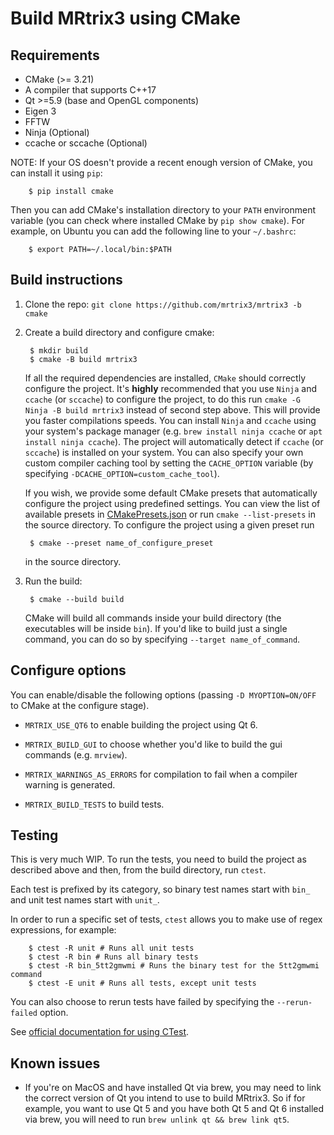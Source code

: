 # Build MRtrix3 using CMake

## Requirements
- CMake (>= 3.21)
- A compiler that supports C++17
- Qt >=5.9 (base and OpenGL components)
- Eigen 3
- FFTW
- Ninja (Optional)
- ccache or sccache (Optional)

NOTE: If your OS doesn't provide a recent enough version of CMake, you can install it using `pip`:

        $ pip install cmake

Then you can add CMake's installation directory to your `PATH` environment variable (you can check where installed
CMake by `pip show cmake`).
For example, on Ubuntu you can add the following line to your `~/.bashrc`:

        $ export PATH=~/.local/bin:$PATH

## Build instructions
1. Clone the repo: `git clone https://github.com/mrtrix3/mrtrix3 -b cmake`
2. Create a build directory and configure cmake:

        $ mkdir build
        $ cmake -B build mrtrix3
    
    If all the required dependencies are installed, `CMake` should correctly configure the project.
    It's **highly** recommended that you use `Ninja` and `ccache` (or `sccache`) to configure the project,
    to do this run `cmake -G Ninja -B build mrtrix3` instead of
    second step above. This will provide you faster compilations speeds. You can install `Ninja` and 
    `ccache` using your system's package manager (e.g. `brew install ninja ccache` or `apt install ninja ccache`).
    The project will automatically detect if `ccache` (or `sccache`) is installed on your system. You can also specify your own custom compiler caching tool by setting the `CACHE_OPTION` variable
    (by specifying `-DCACHE_OPTION=custom_cache_tool`).
    
    If you wish, we provide some default CMake presets that automatically configure the project using predefined
    settings. You can view the list of available presets in [CMakePresets.json](https://github.com/MRtrix3/mrtrix3/blob/cmake_experimental_shared/CMakePresets.json)
    or run `cmake --list-presets` in the source directory. To configure the project using a given preset run
    
        $ cmake --preset name_of_configure_preset
    
    in the source directory.

3. Run the build:

        $ cmake --build build

    CMake will build all commands inside your build directory (the executables will be inside `bin`).
    If you'd like to build just a single command, you can do so by specifying `--target name_of_command`.


## Configure options

You can enable/disable the following options (passing `-D MYOPTION=ON/OFF` to CMake at the configure stage).

- `MRTRIX_USE_QT6` to enable building the project using Qt 6.

- `MRTRIX_BUILD_GUI` to choose whether you'd like to build the gui commands (e.g. `mrview`).

- `MRTRIX_WARNINGS_AS_ERRORS` for compilation to fail when a compiler warning is generated.

- `MRTRIX_BUILD_TESTS` to build tests.


## Testing

This is very much WIP. To run the tests, you need to build the project as described above and then, from the build directory, run `ctest`.

Each test is prefixed by its category, so binary test names start with `bin_` and unit test names
start with `unit_`.

In order to run a specific set of tests, `ctest` allows you to make use of regex expressions, for example:

        $ ctest -R unit # Runs all unit tests
        $ ctest -R bin # Runs all binary tests
        $ ctest -R bin_5tt2gmwmi # Runs the binary test for the 5tt2gmwmi command
        $ ctest -E unit # Runs all tests, except unit tests

You can also choose to rerun tests have failed by specifying the `--rerun-failed` option. 

See [official documentation for using CTest](https://cmake.org/cmake/help/latest/manual/ctest.1.html).

## Known issues

- If you're on MacOS and have installed Qt via brew, you may need to link the correct version of Qt
you intend to use to build MRtrix3. So if for example, you want to use Qt 5 and you have both Qt 5 and Qt 6
installed via brew, you will need to run `brew unlink qt && brew link qt5`.

